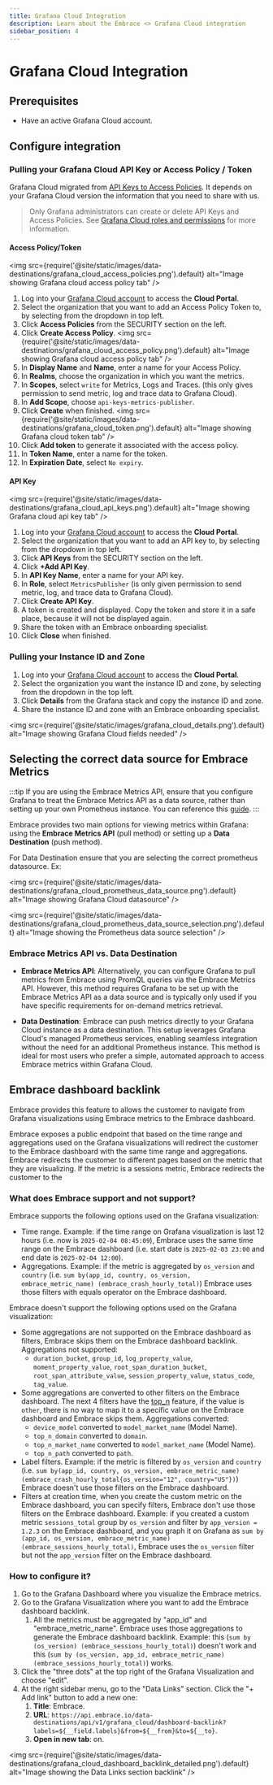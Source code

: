 ```yaml
---
title: Grafana Cloud Integration
description: Learn about the Embrace <> Grafana Cloud integration
sidebar_position: 4
---
```


# Grafana Cloud Integration

## Prerequisites

- Have an active Grafana Cloud account.

## Configure integration

### Pulling your Grafana Cloud API Key or Access Policy / Token

Grafana Cloud migrated from [API Keys to Access Policies](https://grafana.com/docs/grafana-cloud/account-management/authentication-and-permissions/access-policies/#grafana-cloud-migration-from-api-keys-to-access-policies). 
It depends on your Grafana Cloud version the information that you need to share with us.

> Only Grafana administrators can create or delete API Keys and Access Policies. See [Grafana Cloud roles and permissions](https://grafana.com/docs/grafana-cloud/authentication-and-permissions/cloud-roles/) for more information.

#### Access Policy/Token

<img src={require('@site/static/images/data-destinations/grafana_cloud_access_policies.png').default} alt="Image showing Grafana cloud access policy tab" />

1. Log into your [Grafana Cloud account](https://grafana.com/auth/sign-in) to access the **Cloud Portal**.
2. Select the organization that you want to add an Access Policy Token to, by selecting from the dropdown in top left.
3. Click **Access Policies** from the SECURITY section on the left.
4. Click **Create Access Policy**.
<img src={require('@site/static/images/data-destinations/grafana_cloud_access_policy.png').default} alt="Image showing Grafana cloud access policy tab" />
5. In **Display Name** and **Name**, enter a name for your Access Policy.
6. In **Realms**, choose the organization in which you want the metrics.
7. In **Scopes**, select `write` for Metrics, Logs and Traces. (this only gives permission to send metric, log and trace data to Grafana Cloud).
8. In **Add Scope**, choose `api-keys-metrics-publisher`.
9. Click **Create** when finished.
<img src={require('@site/static/images/data-destinations/grafana_cloud_token.png').default} alt="Image showing Grafana cloud token tab" />
10. Click **Add token** to generate it associated with the access policy.
11. In **Token Name**, enter a name for the token.
12. In **Expiration Date**, select `No expiry`.

#### API Key

<img src={require('@site/static/images/data-destinations/grafana_cloud_api_keys.png').default} alt="Image showing Grafana cloud api key tab" />

1. Log into your [Grafana Cloud account](https://grafana.com/auth/sign-in) to access the **Cloud Portal**.
2. Select the organization that you want to add an API key to, by selecting from the dropdown in top left.
3. Click **API Keys** from the SECURITY section on the left.
4. Click **+Add API Key**.
5. In **API Key Name**, enter a name for your API key.
6. In **Role**, select  `MetricsPublisher` (is only given permission to send metric, log, and trace data to Grafana Cloud).
7. Click **Create API Key**.
8. A token is created and displayed. Copy the token and store it in a safe place, because it will not be displayed again.
9. Share the token with an Embrace onboarding specialist.
10. Click **Close** when finished.

### Pulling your Instance ID and Zone

1. Log into your [Grafana Cloud account](https://grafana.com/auth/sign-in) to access the **Cloud Portal**.
2. Select the organization you want the instance ID and zone, by selecting from the dropdown in the top left.
3. Click **Details** from the Grafana stack and copy the instance ID and zone.
4. Share the instance ID and zone with an Embrace onboarding specialist.

<img src={require('@site/static/images/grafana_cloud_details.png').default} alt="Image showing Grafana Cloud fields needed" />

## Selecting the correct data source for Embrace Metrics

:::tip
If you are using the Embrace Metrics API, ensure that you configure Grafana to treat the Embrace Metrics API as a data source, rather than setting up your own Prometheus instance. You can reference this <a href="/docs/embrace-api/grafana_integrations#setting-up-embrace-as-a-data-source" target="_blank">guide</a>.
:::

Embrace provides two main options for viewing metrics within Grafana: using the **Embrace Metrics API** (pull method) or setting up a **Data Destination** (push method).

For Data Destination ensure that you are selecting the correct prometheus datasource. Ex: 

<img src={require('@site/static/images/data-destinations/grafana_cloud_prometheus_data_source.png').default} alt="Image showing Grafana Cloud datasource" />

<img src={require('@site/static/images/data-destinations/grafana_cloud_prometheus_data_source_selection.png').default} alt="Image showing the Prometheus data source selection" />

### Embrace Metrics API vs. Data Destination

- **Embrace Metrics API**: Alternatively, you can configure Grafana to pull metrics from Embrace using PromQL queries via the Embrace Metrics API. However, this method requires Grafana to be set up with the Embrace Metrics API as a data source and is typically only used if you have specific requirements for on-demand metrics retrieval.

- **Data Destination**: Embrace can push metrics directly to your Grafana Cloud instance as a data destination. This setup leverages Grafana Cloud's managed Prometheus services, enabling seamless integration without the need for an additional Prometheus instance. This method is ideal for most users who prefer a simple, automated approach to access Embrace metrics within Grafana Cloud.

## Embrace dashboard backlink

Embrace provides this feature to allows the customer to navigate from Grafana visualizations using Embrace metrics to
the Embrace dashboard.

Embrace exposes a public endpoint that based on the time range and aggregations used on the Grafana visualizations will 
redirect the customer to the Embrace dashboard with the same time range and aggregations. Embrace redirects the customer
to different pages based on the metric that they are visualizing. If the metric is a sessions metric, Embrace redirects the 
customer to the 

### What does Embrace support and not support?

Embrace supports the following options used on the Grafana visualization:
- Time range. Example: if the time range on Grafana visualization is last 12 hours (i.e. now is `2025-02-04 08:45:09`),
Embrace uses the same time range on the Embrace dashboard (i.e. start date is `2025-02-03 23:00` and end date is `2025-02-04 12:00`).
- Aggregations. Example: if the metric is aggregated by `os_version` and `country` (i.e. `sum by(app_id, country, os_version, embrace_metric_name) (embrace_crash_hourly_total)`)
Embrace uses those filters with equals operator on the Embrace dashboard.

Embrace doesn't support the following options used on the Grafana visualization:
- Some aggregations are not supported on the Embrace dashboard as filters, Embrace skips them on the Embrace dashboard backlink. Aggregations not supported: 
  - `duration_bucket`, `group_id`, `log_property_value`, `moment_property_value`, `root_span_duration_bucket`, `root_span_attribute_value`, 
  `session_property_value`, `status_code`, `tag_value`.
- Some aggregations are converted to other filters on the Embrace dashboard. The next 4 filters have the [top_n](/embrace-api/supported_metrics_and_queries/#dimension-reduction---other) feature, 
if the value is `other`, there is no way to map it to a specific value on the Embrace dashboard and Embrace skips them. Aggregations converted: 
  - `device_model` converted to `model_market_name` (Model Name). 
  - `top_n_domain` converted to `domain`.
  - `top_n_market_name` converted to `model_market_name` (Model Name).
  - `top_n_path` converted to `path`.
- Label filters. Example: if the metric is filtered by `os_version` and `country` (i.e. `sum by(app_id, country, os_version, embrace_metric_name) (embrace_crash_hourly_total{os_version="12", country="US"})`)
Embrace doesn't use those filters on the Embrace dashboard.
- Filters at creation time, when you create the custom metric on the Embrace dashboard, you can specify filters, Embrace 
don't use those filters on the Embrace dashboard. Example: if you created a custom metric `sessions_total` group by `os_version` and filter by `app_version = 1.2.3` on 
the Embrace dashboard, and you graph it on Grafana as `sum by (app_id, os_version, embrace_metric_name) (embrace_sessions_hourly_total)`,
Embrace uses the `os_version` filter but not the `app_version` filter on the Embrace dashboard.

### How to configure it?

1. Go to the Grafana Dashboard where you visualize the Embrace metrics.
2. Go to the Grafana Visualization where you want to add the Embrace dashboard backlink. 
   1. All the metrics must be aggregated by "app_id" and "embrace_metric_name". Embrace uses those aggregations to generate 
      the Embrace dashboard backlink. Example: this (`sum by (os_version) (embrace_sessions_hourly_total)`) doesn't work and this 
     (`sum by (os_version, app_id, embrace_metric_name) (embrace_sessions_hourly_total)`) works.
3. Click the "three dots" at the top right of the Grafana Visualization and choose "edit".
4. At the right sidebar menu, go to the "Data Links" section. Click the "+ Add link" button to add a new one:
   1. **Title**: Embrace.
   2. **URL**: `https://api.embrace.io/data-destinations/api/v1/grafana_cloud/dashboard-backlink?labels=${__field.labels}&from=${__from}&to=${__to}`.
   3. **Open in new tab**: on.


<img src={require('@site/static/images/data-destinations/grafana_cloud_dashboard_backlink_detailed.png').default} alt="Image showing the Data Links section backlink" />
